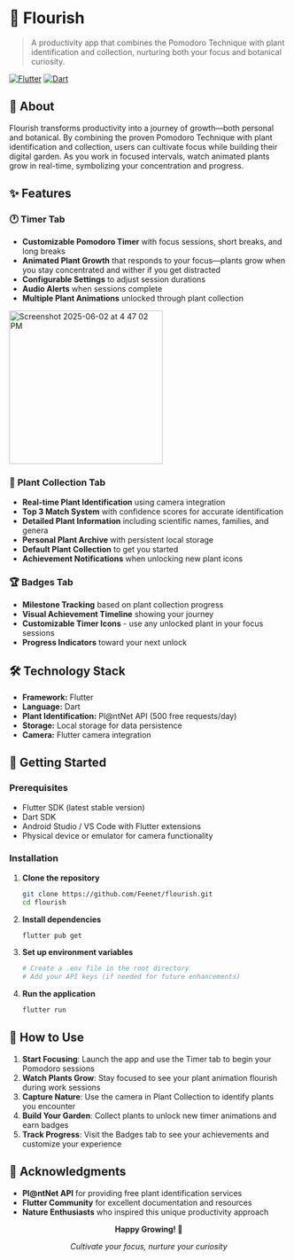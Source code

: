 # 🌱 Flourish

> A productivity app that combines the Pomodoro Technique with plant identification and collection, nurturing both your focus and botanical curiosity.

[![Flutter](https://img.shields.io/badge/Flutter-02569B?style=for-the-badge&logo=flutter&logoColor=white)](https://flutter.dev)
[![Dart](https://img.shields.io/badge/Dart-0175C2?style=for-the-badge&logo=dart&logoColor=white)](https://dart.dev)

## 📖 About

Flourish transforms productivity into a journey of growth—both personal and botanical. By combining the proven Pomodoro Technique with plant identification and collection, users can cultivate focus while building their digital garden. As you work in focused intervals, watch animated plants grow in real-time, symbolizing your concentration and progress.


## ✨ Features

### 🕐 **Timer Tab**
- **Customizable Pomodoro Timer** with focus sessions, short breaks, and long breaks
- **Animated Plant Growth** that responds to your focus—plants grow when you stay concentrated and wither if you get distracted
- **Configurable Settings** to adjust session durations
- **Audio Alerts** when sessions complete
- **Multiple Plant Animations** unlocked through plant collection
<img width="277" alt="Screenshot 2025-06-02 at 4 47 02 PM" src="https://github.com/user-attachments/assets/50bf22d8-7fbf-4068-b526-ece4ec27dc8a" />

### 🌿 **Plant Collection Tab**
- **Real-time Plant Identification** using camera integration
- **Top 3 Match System** with confidence scores for accurate identification
- **Detailed Plant Information** including scientific names, families, and genera
- **Personal Plant Archive** with persistent local storage
- **Default Plant Collection** to get you started
- **Achievement Notifications** when unlocking new plant icons

### 🏆 **Badges Tab**
- **Milestone Tracking** based on plant collection progress
- **Visual Achievement Timeline** showing your journey
- **Customizable Timer Icons** - use any unlocked plant in your focus sessions
- **Progress Indicators** toward your next unlock

## 🛠️ Technology Stack

- **Framework:** Flutter
- **Language:** Dart
- **Plant Identification:** Pl@ntNet API (500 free requests/day)
- **Storage:** Local storage for data persistence
- **Camera:** Flutter camera integration

## 🚀 Getting Started

### Prerequisites

- Flutter SDK (latest stable version)
- Dart SDK
- Android Studio / VS Code with Flutter extensions
- Physical device or emulator for camera functionality

### Installation

1. **Clone the repository**
   ```bash
   git clone https://github.com/Feenet/flourish.git
   cd flourish
   ```

2. **Install dependencies**
   ```bash
   flutter pub get
   ```

3. **Set up environment variables**
   ```bash
   # Create a .env file in the root directory
   # Add your API keys (if needed for future enhancements)
   ```

4. **Run the application**
   ```bash
   flutter run
   ```

## 📱 How to Use

1. **Start Focusing**: Launch the app and use the Timer tab to begin your Pomodoro sessions
2. **Watch Plants Grow**: Stay focused to see your plant animation flourish during work sessions
3. **Capture Nature**: Use the camera in Plant Collection to identify plants you encounter
4. **Build Your Garden**: Collect plants to unlock new timer animations and earn badges
5. **Track Progress**: Visit the Badges tab to see your achievements and customize your experience

## 🙏 Acknowledgments

- **Pl@ntNet API** for providing free plant identification services
- **Flutter Community** for excellent documentation and resources
- **Nature Enthusiasts** who inspired this unique productivity approach



<div align="center">
  <p><strong>Happy Growing! 🌱</strong></p>
  <p><em>Cultivate your focus, nurture your curiosity</em></p>
</div>
